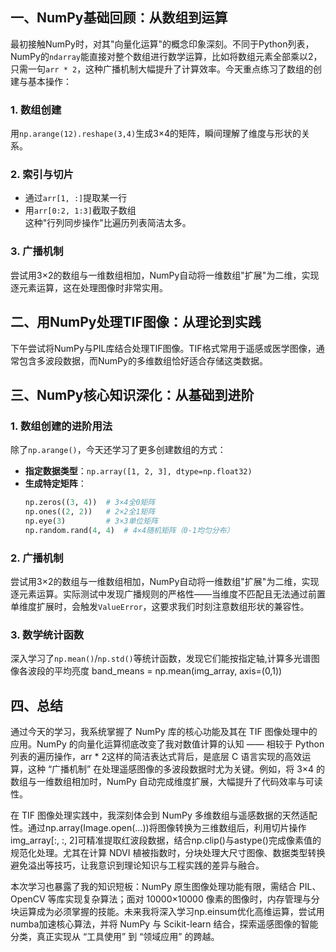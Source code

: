 
## 一、NumPy基础回顾：从数组到运算  
最初接触NumPy时，对其"向量化运算"的概念印象深刻。不同于Python列表，NumPy的`ndarray`能直接对整个数组进行数学运算，比如将数组元素全部乘以2，只需一句`arr * 2`，这种广播机制大幅提升了计算效率。今天重点练习了数组的创建与基本操作：  

### 1. 数组创建  
用`np.arange(12).reshape(3,4)`生成3×4的矩阵，瞬间理解了维度与形状的关系。  

### 2. 索引与切片  
- 通过`arr[1, :]`提取某一行  
- 用`arr[0:2, 1:3]`截取子数组  
这种"行列同步操作"比遍历列表简洁太多。  

### 3. 广播机制  
尝试用3×2的数组与一维数组相加，NumPy自动将一维数组"扩展"为二维，实现逐元素运算，这在处理图像时非常实用。  


## 二、用NumPy处理TIF图像：从理论到实践  
下午尝试将NumPy与PIL库结合处理TIF图像。TIF格式常用于遥感或医学图像，通常包含多波段数据，而NumPy的多维数组恰好适合存储这类数据。  


   

## 三、NumPy核心知识深化：从基础到进阶  
### 1. 数组创建的进阶用法  
除了`np.arange()`，今天还学习了更多创建数组的方式：  
- **指定数据类型**：`np.array([1, 2, 3], dtype=np.float32)`  
- **生成特定矩阵**：  
  ```python
  np.zeros((3, 4))  # 3×4全0矩阵
  np.ones((2, 2))   # 2×2全1矩阵
  np.eye(3)         # 3×3单位矩阵
  np.random.rand(4, 4)  # 4×4随机矩阵（0-1均匀分布）
### 2. 广播机制
尝试用3×2的数组与一维数组相加，NumPy自动将一维数组"扩展"为二维，实现逐元素运算。实际测试中发现广播规则的严格性——当维度不匹配且无法通过前置单维度扩展时，会触发`ValueError`，这要求我们时刻注意数组形状的兼容性。
 
### 3. 数学统计函数
深入学习了`np.mean()`/`np.std()`等统计函数，发现它们能按指定轴,计算多光谱图像各波段的平均亮度
band_means = np.mean(img_array, axis=(0,1))


## 四、总结 
通过今天的学习，我系统掌握了 NumPy 库的核心功能及其在 TIF 图像处理中的应用。NumPy 的向量化运算彻底改变了我对数值计算的认知 —— 相较于 Python 列表的遍历操作，arr * 2这样的简洁表达式背后，是底层 C 语言实现的高效运算，这种 “广播机制” 在处理遥感图像的多波段数据时尤为关键。例如，将 3×4 的数组与一维数组相加时，NumPy 自动完成维度扩展，大幅提升了代码效率与可读性。

在 TIF 图像处理实践中，我深刻体会到 NumPy 多维数组与遥感数据的天然适配性。通过np.array(Image.open(...))将图像转换为三维数组后，利用切片操作img_array[:, :, 2]可精准提取红波段数据，结合np.clip()与astype()完成像素值的规范化处理。尤其在计算 NDVI 植被指数时，分块处理大尺寸图像、数据类型转换避免溢出等技巧，让我意识到理论知识与工程实践的差异与融合。

本次学习也暴露了我的知识短板：NumPy 原生图像处理功能有限，需结合 PIL、OpenCV 等库实现复杂算法；面对 10000×10000 像素的图像时，内存管理与分块运算成为必须掌握的技能。未来我将深入学习np.einsum优化高维运算，尝试用numba加速核心算法，并将 NumPy 与 Scikit-learn 结合，探索遥感图像的智能分类，真正实现从 “工具使用” 到 “领域应用” 的跨越。



